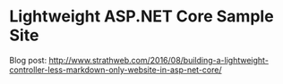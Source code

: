 # Lightweight ASP.NET Core Sample Site

Blog post: http://www.strathweb.com/2016/08/building-a-lightweight-controller-less-markdown-only-website-in-asp-net-core/
